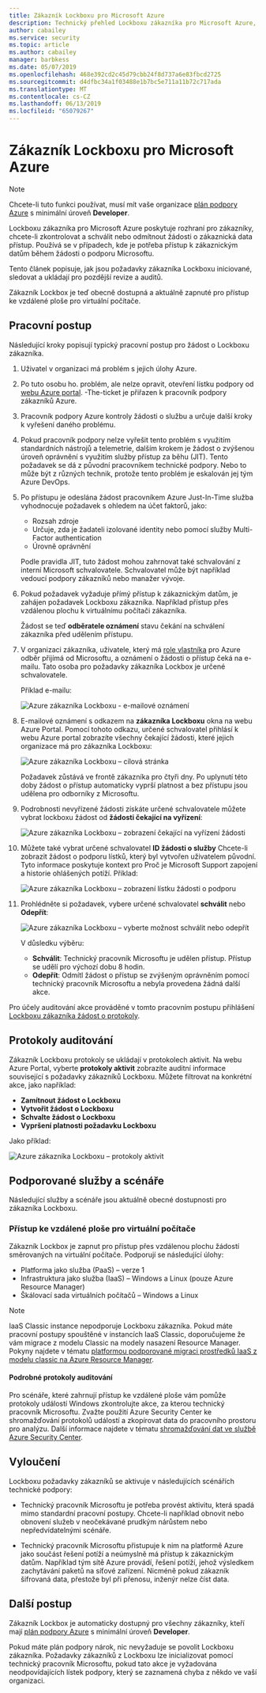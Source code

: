 ```yaml
---
title: Zákazník Lockboxu pro Microsoft Azure
description: Technický přehled Lockboxu zákazníka pro Microsoft Azure, která umožňuje řídit přístup poskytovatele cloudu, až Microsoft může potřebovat přístup k zákaznickým datům.
author: cabailey
ms.service: security
ms.topic: article
ms.author: cabailey
manager: barbkess
ms.date: 05/07/2019
ms.openlocfilehash: 468e392cd2c45d79cbb24f8d737a6e83fbcd2725
ms.sourcegitcommit: d4dfbc34a1f03488e1b7bc5e711a11b72c717ada
ms.translationtype: MT
ms.contentlocale: cs-CZ
ms.lasthandoff: 06/13/2019
ms.locfileid: "65079267"
---
```

# <a name="customer-lockbox-for-microsoft-azure"></a>Zákazník Lockboxu pro Microsoft Azure

> [!NOTE]
> Chcete-li tuto funkci používat, musí mít vaše organizace [plán podpory Azure](https://azure.microsoft.com/support/plans/) s minimální úroveň **Developer**.

Lockboxu zákazníka pro Microsoft Azure poskytuje rozhraní pro zákazníky, chcete-li zkontrolovat a schválit nebo odmítnout žádosti o zákaznická data přístup. Používá se v případech, kde je potřeba přístup k zákaznickým datům během žádosti o podporu Microsoftu.

Tento článek popisuje, jak jsou požadavky zákazníka Lockboxu iniciované, sledovat a ukládají pro pozdější revize a auditů.

Zákazník Lockbox je teď obecně dostupná a aktuálně zapnuté pro přístup ke vzdálené ploše pro virtuální počítače.

## <a name="workflow"></a>Pracovní postup

Následující kroky popisují typický pracovní postup pro žádost o Lockboxu zákazníka.

1. Uživatel v organizaci má problém s jejich úlohy Azure.

2. Po tuto osobu ho. problém, ale nelze opravit, otevření lístku podpory od [webu Azure portal](https://ms.portal.azure.com/signin/index/?feature.settingsportalinstance=mpac). -The-ticket je přiřazen k pracovník podpory zákazníků Azure.

3. Pracovník podpory Azure kontroly žádosti o službu a určuje další kroky k vyřešení daného problému.

4. Pokud pracovník podpory nelze vyřešit tento problém s využitím standardních nástrojů a telemetrie, dalším krokem je žádost o zvýšenou úroveň oprávnění s využitím služby přístup za běhu (JIT). Tento požadavek se dá z původní pracovníkem technické podpory. Nebo to může být z různých technik, protože tento problém je eskalován jej tým Azure DevOps.

5. Po přístupu je odeslána žádost pracovníkem Azure Just-In-Time služba vyhodnocuje požadavek s ohledem na účet faktorů, jako:
    - Rozsah zdroje
    - Určuje, zda je žadateli izolované identity nebo pomocí služby Multi-Factor authentication
    - Úrovně oprávnění
    
    Podle pravidla JIT, tuto žádost mohou zahrnovat také schvalování z interní Microsoft schvalovatele. Schvalovatel může být například vedoucí podpory zákazníků nebo manažer vývoje.

6. Pokud požadavek vyžaduje přímý přístup k zákaznickým datům, je zahájen požadavek Lockboxu zákazníka. Například přístup přes vzdálenou plochu k virtuálnímu počítači zákazníka.
    
    Žádost se teď **odběratele oznámení** stavu čekání na schválení zákazníka před udělením přístupu.

7. V organizaci zákazníka, uživatele, který má [role vlastníka](../role-based-access-control/rbac-and-directory-admin-roles.md#azure-rbac-roles) pro Azure odběr přijímá od Microsoftu, a oznámení o žádosti o přístup čeká na e-mailu. Tato osoba pro požadavky zákazníka Lockbox je určené schvalovatele.
    
    Příklad e-mailu:
    
    ![Azure zákazníka Lockboxu - e-mailové oznámení](./media/azure-customer-lockbox/customer-lockbox-email-notification.png)

8. E-mailové oznámení s odkazem na **zákazníka Lockboxu** okna na webu Azure Portal. Pomocí tohoto odkazu, určené schvalovatel přihlásí k webu Azure portal zobrazíte všechny čekající žádosti, které jejich organizace má pro zákazníka Lockboxu:
    
    ![Azure zákazníka Lockboxu – cílová stránka](./media/azure-customer-lockbox/customer-lockbox-landing-page.png)
    
   Požadavek zůstává ve frontě zákazníka pro čtyři dny. Po uplynutí této doby žádost o přístup automaticky vyprší platnost a bez přístupu jsou udělena pro odborníky z Microsoftu.

9. Podrobnosti nevyřízené žádosti získáte určené schvalovatele můžete vybrat lockboxu žádost od **žádosti čekající na vyřízení**:
    
    ![Azure zákazníka Lockboxu – zobrazení čekající na vyřízení žádosti](./media/azure-customer-lockbox/customer-lockbox-pending-requests.png)

10. Můžete také vybrat určené schvalovatel **ID žádosti o služby** Chcete-li zobrazit žádost o podporu lístků, který byl vytvořen uživatelem původní. Tyto informace poskytuje kontext pro Proč je Microsoft Support zapojení a historie ohlášených potíží. Příklad:
    
    ![Azure zákazníka Lockboxu – zobrazení lístku žádosti o podporu](./media/azure-customer-lockbox/customer-lockbox-support-ticket.png)

11. Prohlédněte si požadavek, vybere určené schvalovatel **schválit** nebo **Odepřít**:
    
    ![Azure zákazníka Lockboxu – vyberte možnost schválit nebo odepřít](./media/azure-customer-lockbox/customer-lockbox-approval.png)
    
    V důsledku výběru:
    - **Schválit**:  Technický pracovník Microsoftu je udělen přístup. Přístup se udělí pro výchozí dobu 8 hodin.
    - **Odepřít**: Odmítl žádost o přístup se zvýšeným oprávněním pomocí technický pracovník Microsoftu a nebyla provedena žádná další akce.

Pro účely auditování akce prováděné v tomto pracovním postupu přihlášení [Lockboxu zákazníka žádost o protokoly](#auditing-logs).

## <a name="auditing-logs"></a>Protokoly auditování

Zákazník Lockboxu protokoly se ukládají v protokolech aktivit. Na webu Azure Portal, vyberte **protokoly aktivit** zobrazíte auditní informace související s požadavky zákazníků Lockboxu. Můžete filtrovat na konkrétní akce, jako například:
- **Zamítnout žádost o Lockboxu**
- **Vytvořit žádost o Lockboxu**
- **Schvalte žádost o Lockboxu**
- **Vypršení platnosti požadavku Lockboxu**

Jako příklad:

![Azure zákazníka Lockboxu – protokoly aktivit](./media/azure-customer-lockbox/customer-lockbox-activitylogs.png)

## <a name="supported-services-and-scenarios"></a>Podporované služby a scénáře

Následující služby a scénáře jsou aktuálně obecné dostupnosti pro zákazníka Lockboxu.

### <a name="remote-desktop-access-to-virtual-machines"></a>Přístup ke vzdálené ploše pro virtuální počítače

Zákazník Lockbox je zapnut pro přístup přes vzdálenou plochu žádostí směrovaných na virtuální počítače. Podporují se následující úlohy:
- Platforma jako služba (PaaS) – verze 1
- Infrastruktura jako služba (IaaS) – Windows a Linux (pouze Azure Resource Manager)
- Škálovací sada virtuálních počítačů – Windows a Linux

> [!NOTE]
> IaaS Classic instance nepodporuje Lockboxu zákazníka. Pokud máte pracovní postupy spouštěné v instancích IaaS Classic, doporučujeme že vám migrace z modelu Classic na modely nasazení Resource Manager. Pokyny najdete v tématu [platformou podporované migraci prostředků IaaS z modelu classic na Azure Resource Manager](../virtual-machines/windows/migration-classic-resource-manager-overview.md).

#### <a name="detailed-audit-logs"></a>Podrobné protokoly auditování

Pro scénáře, které zahrnují přístup ke vzdálené ploše vám pomůže protokoly událostí Windows zkontrolujte akce, za kterou technický pracovník Microsoftu. Zvažte použití Azure Security Center ke shromažďování protokolů událostí a zkopírovat data do pracovního prostoru pro analýzu. Další informace najdete v tématu [shromažďování dat ve službě Azure Security Center](../security-center/security-center-enable-data-collection.md).

## <a name="exclusions"></a>Vyloučení

Lockboxu požadavky zákazníků se aktivuje v následujících scénářích technické podpory:

- Technický pracovník Microsoftu je potřeba provést aktivitu, která spadá mimo standardní pracovní postupy. Chcete-li například obnovit nebo obnovení služeb v neočekávané prudkým nárůstem nebo nepředvídatelnými scénáře.

- Technický pracovník Microsoftu přistupuje k nim na platformě Azure jako součást řešení potíží a neúmyslně má přístup k zákaznickým datům. Například tým sítě Azure provádí, řešení potíží, jehož výsledkem zachytávání paketů na síťové zařízení. Nicméně pokud zákazník šifrovaná data, přestože byl při přenosu, inženýr nelze číst data.

## <a name="next-steps"></a>Další postup

Zákazník Lockbox je automaticky dostupný pro všechny zákazníky, kteří mají [plán podpory Azure](https://azure.microsoft.com/support/plans/) s minimální úroveň **Developer**.

Pokud máte plán podpory nárok, nic nevyžaduje se povolit Lockboxu zákazníka. Požadavky zákazníků z Lockboxu lze inicializovat pomocí technický pracovník Microsoftu, pokud tato akce je vyžadována neodpovídajících lístek podpory, který se zaznamená chyba z někdo ve vaší organizaci.
